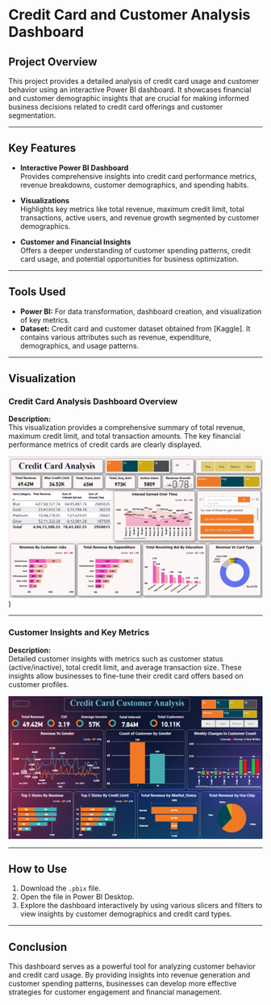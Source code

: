 # Credit Card and Customer Analysis Dashboard

## Project Overview
This project provides a detailed analysis of credit card usage and customer behavior using an interactive Power BI dashboard. It showcases financial and customer demographic insights that are crucial for making informed business decisions related to credit card offerings and customer segmentation.

---

## Key Features
- **Interactive Power BI Dashboard**  
  Provides comprehensive insights into credit card performance metrics, revenue breakdowns, customer demographics, and spending habits.
  
- **Visualizations**  
  Highlights key metrics like total revenue, maximum credit limit, total transactions, active users, and revenue growth segmented by customer demographics.

- **Customer and Financial Insights**  
  Offers a deeper understanding of customer spending patterns, credit card usage, and potential opportunities for business optimization.

---

## Tools Used
- **Power BI:** For data transformation, dashboard creation, and visualization of key metrics.
- **Dataset:** Credit card and customer dataset obtained from [Kaggle]. It contains various attributes such as revenue, expenditure, demographics, and usage patterns.

---

## Visualization

### Credit Card Analysis Dashboard Overview  
**Description:**  
This visualization provides a comprehensive summary of total revenue, maximum credit limit, and total transaction amounts. The key financial performance metrics of credit cards are clearly displayed.

![Credit Card Dashboard](https://github.com/usman8552/Credit-Card-and-Customer-Analysis-Dashboard/blob/main/%7B318C87A6-9273-48C7-B49F-79A334537C88%7D.png))

---

### Customer Insights and Key Metrics  
**Description:**  
Detailed customer insights with metrics such as customer status (active/inactive), total credit limit, and average transaction size. These insights allow businesses to fine-tune their credit card offers based on customer profiles.

![Customer Insights](https://github.com/usman8552/Credit-Card-and-Customer-Analysis-Dashboard/blob/main/%7B8D8A1E60-745A-414D-878C-82077F7B6EF4%7D.png)

---

## How to Use
1. Download the `.pbix` file.
2. Open the file in Power BI Desktop.
3. Explore the dashboard interactively by using various slicers and filters to view insights by customer demographics and credit card types.

---

## Conclusion
This dashboard serves as a powerful tool for analyzing customer behavior and credit card usage. By providing insights into revenue generation and customer spending patterns, businesses can develop more effective strategies for customer engagement and financial management.

